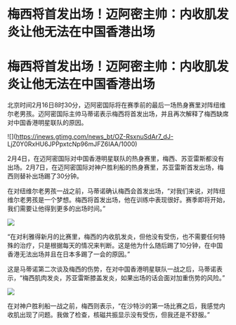 # 梅西将首发出场！迈阿密主帅：内收肌发炎让他无法在中国香港出场

# 梅西将首发出场！迈阿密主帅：内收肌发炎让他无法在中国香港出场

北京时间2月16日8时30分，迈阿密国际将在赛季前的最后一场热身赛里对阵纽维尔老男孩。迈阿密国际主帅马蒂诺表示梅西将首发出场，并且再次解释了梅西缺席对中国香港明星联队的原因。

![](https://inews.gtimg.com/news_bt/OZ-RsxnuSdAr7_dJ-
LjZ0Y0RxHU6JPPpxtcNp96mJFZ6IAA/1000)

2月4日，在迈阿密国际对中国香港明星联队的热身赛里，梅西、苏亚雷斯都没有出场。2月7日，在迈阿密国际对神户胜利船的热身赛里，苏亚雷斯首发出场，梅西则替补出场踢了30分钟。

在对纽维尔老男孩一战之前，马蒂诺确认梅西会首发出场，“对我们来说，对阵纽维尔老男孩是一个梦想。梅西将首发出场，他在训练中表现很好。赛季即将开始，我们需要让他得到更多的出场时间。”

![](https://inews.gtimg.com/news_bt/OZq2gXRZCyt8RYOMl8JE8A70K2t94wPKgIYTNAMU_foqwAA/1000)

“在对利雅得新月的比赛里，梅西的内收肌发炎，但他没有受伤，也不需要任何特殊的治疗，只是根据每天的情况来判断。这是他为什么随后踢了10分钟，在中国香港无法出场并且在日本多踢了一会的原因。”

这是马蒂诺第二次谈及梅西的伤势，在对中国香港明星联队一战之后，马蒂诺表示，“梅西肌肉发炎，苏亚雷斯膝盖发炎，如果出场的话会面对加重伤势的风险。”

![](https://inews.gtimg.com/news_bt/OZP1bYHkNhGvtGH5uU3CJGVl30kzg5KStTmmwZ3Agm0nQAA/1000)

在对神户胜利船一战之前，梅西则表示，“在沙特沙的第一场比赛之后，我感觉内收肌出现了问题。我做了检查，核磁共振显示没有受伤，但我还是不舒服。”

